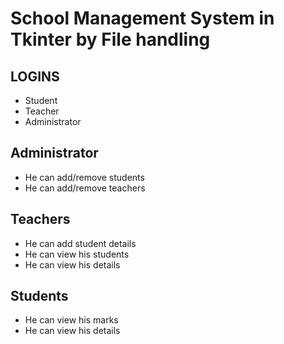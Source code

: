 <h1> School Management System in Tkinter by File handling </h1>
<h2>LOGINS</h2>
<ul>
<li>Student</li>
<li>Teacher</li>
<li>Administrator</li>
</ul>
<h2>Administrator</h2>
<ul>
<li>He can add/remove students </li>
<li>He can add/remove teachers </li>
</ul>
<h2>Teachers</h2>
<ul>
<li>He can add student details </li>
<li>He can view his students </li>
<li>He can view his details </li>
</ul>
<h2>Students</h2>
<ul>
<li>He can view his marks </li>
<li>He can view his details </li>
</ul>

